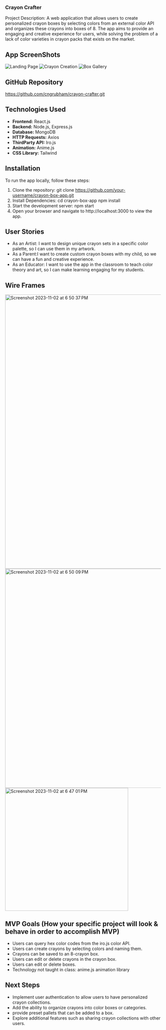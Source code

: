 ### Crayon Crafter
Project Description: A web application that allows users to create personalized crayon boxes by selecting colors from an external color API and organizes these crayons into boxes of 8. The app aims to provide an engaging and creative experience for users, while solving the problem of a lack of color varieties in crayon packs that exists on the market.


## App ScreenShots
![Landing Page](/path/to/landing-page-screenshot.png)
![Crayon Creation](/path/to/crayon-creation-screenshot.png)
![Box Gallery](/path/to/box-collection-screenshot.png)


## GitHub Repository
https://github.com/cngrubham/crayon-crafter.git


## Technologies Used
- **Frontend:** React.js
- **Backend:** Node.js, Express.js
- **Database:** MongoDB
- **HTTP Requests:** Axios
- **ThirdParty API:** Iro.js
- **Animation:** Anime.js
- **CSS Library:** Tailwind


## Installation
To run the app locally, follow these steps:
1. Clone the repository:
    git clone https://github.com/your-username/crayon-box-app.git
2. Install Dependencies:
    cd crayon-box-app
    npm install
3. Start the development server:
    npm start
4. Open your browser and navigate to http://localhost:3000 to view the app.


## User Stories
- As an Artist: I want to design unique crayon sets in a specific color palette, so I can use them in my artwork.
- As a Parent:I want to create custom crayon boxes with my child, so we can have a fun and creative  experience.
- As an Educator: I want to use the app in the classroom to teach color theory and art, so I can make learning engaging for my students.


## Wire Frames
<img width="888" alt="Screenshot 2023-11-02 at 6 50 37 PM" src="https://media.git.generalassemb.ly/user/50189/files/57f82a90-f8a3-4685-ab90-586dcb6b97c7">
<img width="710" alt="Screenshot 2023-11-02 at 6 50 09 PM" src="https://media.git.generalassemb.ly/user/50189/files/148946dc-5689-4183-84ab-6d6ec54f7f1a">
<img width="398" alt="Screenshot 2023-11-02 at 6 47 01 PM" src="https://media.git.generalassemb.ly/user/50189/files/5e4f2816-4646-4f22-9b8f-f0a2c69a2b63">


## MVP Goals (How your specific project will look & behave in order to accomplish MVP)
- Users can query hex color codes from the iro.js color API.
- Users can create crayons by selecting colors and naming them.
- Crayons can be saved to an 8-crayon box.
- Users can edit or delete crayons in the crayon box.
- Users can edit or delete boxes.
- Technology not taught in class: anime.js animation library


## Next Steps
- Implement user authentication to allow users to have personalized crayon collections.
- Add the ability to organize crayons into color boxes or categories.
- provide preset pallets that can be added to a box.
- Explore additional features such as sharing crayon collections with other users.

